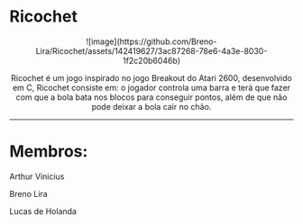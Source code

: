 # Ricochet

<p align="center"> ![image](https://github.com/Breno-Lira/Ricochet/assets/142419627/3ac87268-78e6-4a3e-8030-1f2c20b6046b) </p>
<p align="center">Ricochet é um jogo inspirado no jogo Breakout do Atari 2600, desenvolvido em C, Ricochet consiste em: o jogador controla uma barra e terá que fazer com que a bola bata nos blocos para conseguir pontos, além de que não pode deixar a bola cair no chão.</p>

---

<h1>Membros:</h1>
  <p>Arthur Vinicius</p>
  <p>Breno Lira</p>
  <p>Lucas de Holanda</p>
